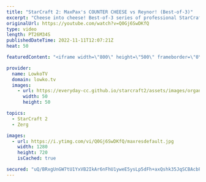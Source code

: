 ```yaml
---
title: "StarCraft 2: MaxPax's COUNTER CHEESE vs Reynor! (Best-of-3)"
excerpt: "Cheese into cheese! Best-of-3 series of professional StarCraft 2 between Reynor and MaxPax. This series was recently played during the Champion's Cup tournament and features a lot of unconventional build orders.  Support my work on Patreon: https://www.patreon.com/lowkotv Become a YouTube member: https://lowko.tv/join"
originalUrl: https://youtube.com/watch?v=Q0Gj6SwDKfQ
type: video
length: PT26M34S
publishedDateTime: 2022-11-11T12:07:21Z
heat: 50

featuredContent: "<iframe width=\"800\" height=\"500\" frameborder=\"0\" src=\"https://www.youtube.com/embed/Q0Gj6SwDKfQ\" allow=\"accelerometer; autoplay; encrypted-media; gyroscope; picture-in-picture\" allowfullscreen></iframe>"

provider:
  name: LowkoTV
  domain: lowko.tv
  images:
    - url: https://everyday-cc.github.io/starcraft2/assets/images/organizations/lowko.tv-50x50.jpg
      width: 50
      height: 50

topics:
  - StarCraft 2
  - Zerg

images:
  - url: https://i.ytimg.com/vi/Q0Gj6SwDKfQ/maxresdefault.jpg
    width: 1280
    height: 720
    isCached: true

secured: "uQ/BRxgUnGW7tU1YxVB2IkAr6nFhU1yweE5ysLp5dFh+axQshk35JqSCBAcbPijuxLi7d1hZhezczFv1jX8tTXNtz3s5OM0+gsdkH4y2eVpmT1wFacO+4A7kuz1SNTgmEv5/qnKs2gSXU11bn98BdvS0KktrU8k4ovSMRWmV4h8TEm1ndxdlEbwglHqB0MB94Pbu6FYguAZOrPbpLpMv1PGJDHRt4TQ4NO/EmonyUThtz6ihuAwQtJuwHzlzA7te/GD3wkx76XmKsmKZCqCsu+oKSSPckvfQ488OieCK5FfKNNSrv2XWbIPf25p0cn5t3l2htHjYY5ka4H4qb+oEBO76AUrmfMJQTBfNts9Ct6O9SwexQVDKy5g8O3IiMg9w3uwiG+ZZ8w+eNErefs0JOQ6Hp4p2AKDSjxWB5da6KCw=;2qUlZWgTAXNL81HKkwX7ZA=="
---
```


